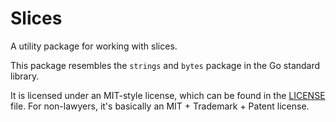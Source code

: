# Slices
A utility package for working with slices.

This package resembles the `strings` and `bytes` package in the Go standard library.

It is licensed under an MIT-style license, which can be found in the [LICENSE](https://github.com/vorduin/slices/blob/main/LICENSE) file.
For non-lawyers, it's basically an MIT + Trademark + Patent license.
